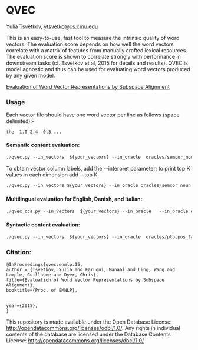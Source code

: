 QVEC
========
Yulia Tsvetkov, ytsvetko@cs.cmu.edu

This is an easy-to-use, fast tool to measure the intrinsic quality of word vectors. The
evaluation score depends on how well the word vectors correlate with a matrix of features
from manually crafted lexical resources. The evaluation score is shown to correlate strongly
with performance in downstream tasks (cf. Tsvetkov et al, 2015 for details and results). QVEC
is model agnostic and thus can be used for evaluating word vectors produced by any
given model.

<a href="http://www.cs.cmu.edu/~ytsvetko/papers/qvec.pdf">Evaluation of Word Vector Representations by Subspace Alignment</a>
  </li> 

### Usage

Each vector file should have one word vector per line as follows (space delimited):-

```the -1.0 2.4 -0.3 ...```

#### Semantic content evaluation: 

```py
./qvec.py --in_vectors  ${your_vectors} --in_oracle  oracles/semcor_noun_verb.supersenses.en    
```
To obtain vector column labels, add the --interpret parameter; to print top K values in each dimension add --top K: 

```py
./qvec.py --in_vectors ${your_vectors} --in_oracle oracles/semcor_noun_verb.supersenses.en --interpret --top 10
```

#### Multilingual evaluation for English, Danish, and Italian: 

```py
./qvec_cca.py --in_vectors  ${your_vectors} --in_oracle   --in_oracle oracles/semcor_noun_verb.supersenses.en,oracles/semcor_noun_verb.supersenses.da 
```

#### Syntactic content evaluation: 

```py
./qvec.py --in_vectors  ${your_vectors} --in_oracle  oracles/ptb.pos_tags    
```


### Citation:
    @InProceedings{qvec:enmlp:15,
    author = {Tsvetkov, Yulia and Faruqui, Manaal and Ling, Wang and Lample, Guillaume and Dyer, Chris},
    title={Evaluation of Word Vector Representations by Subspace Alignment},
    booktitle={Proc. of EMNLP},


    year={2015},
    }

This repository is made available under the Open Database License: http://opendatacommons.org/licenses/odbl/1.0/. Any rights in individual contents of the database are licensed under the Database Contents License: http://opendatacommons.org/licenses/dbcl/1.0/

